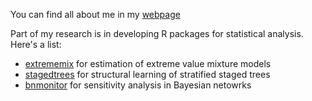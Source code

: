 You can find all about me in my [webpage](https://manueleleonelli.github.io)

Part of my research is in developing R packages for statistical analysis. Here's a list:

- [extrememix](https://github.com/manueleleonelli/extrememix) for estimation of extreme value mixture models
- [stagedtrees](https://github.com/gherardovarando/extrememix) for structural learning of stratified staged trees
- [bnmonitor](https://github.com/gherardovarando/bnmonitor) for sensitivity analysis in Bayesian netowrks
